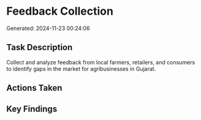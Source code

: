 # Feedback Collection
Generated: 2024-11-23 00:24:06

## Task Description
Collect and analyze feedback from local farmers, retailers, and consumers to identify gaps in the market for agribusinesses in Gujarat.

## Actions Taken


## Key Findings

